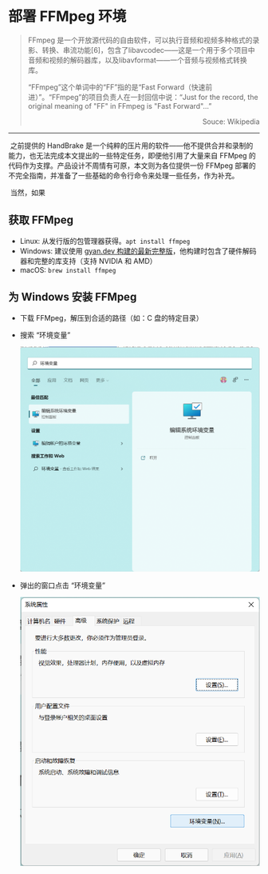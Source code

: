 # 部署 FFMpeg 环境

>   FFmpeg 是一个开放源代码的自由软件，可以执行音频和视频多种格式的录影、转换、串流功能[6]，包含了libavcodec——这是一个用于多个项目中音频和视频的解码器库，以及libavformat——一个音频与视频格式转换库。
>
>   “FFmpeg”这个单词中的“FF”指的是“Fast Forward（快速前进）”。“FFmpeg”的项目负责人在一封回信中说：“Just for the record, the original meaning of "FF" in FFmpeg is "Fast Forward"...” 
>
>   <p align="right">Souce: Wikipedia</p>

---

​	之前提供的 HandBrake 是一个纯粹的压片用的软件——他不提供合并和录制的能力，也无法完成本文提出的一些特定任务，即便他引用了大量来自 FFMpeg 的代码作为支撑。产品设计不周情有可原，本文则为各位提供一份 FFMpeg 部署的不完全指南，并准备了一些基础的命令行命令来处理一些任务，作为补充。

​	当然，如果

## 获取 FFMpeg

-   Linux: 从发行版的包管理器获得。`apt install ffmpeg`
-   Windows: 建议使用 [gyan.dev 构建的最新完整版](https://www.gyan.dev/ffmpeg/builds/ffmpeg-git-full.7z)，他构建时包含了硬件解码器和完整的库支持（支持 NVIDIA 和 AMD）
-   macOS: `brew install ffmpeg`

## 为 Windows 安装 FFMpeg

-   下载 FFMpeg，解压到合适的路径（如：C 盘的特定目录）

-   搜索 “环境变量”

    ![image-20220430155627055](ffmpeg.assets/image-20220430155627055.png)

-   弹出的窗口点击 “环境变量”

    ![image-20220430155913469](ffmpeg.assets/image-20220430155913469.png)